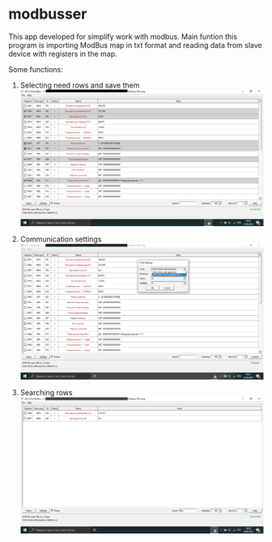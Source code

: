 # modbusser
This app developed for simplify work with modbus.
Main funtion this program is importing ModBus map in txt format
and reading data from slave device with registers in the map.

Some functions:

1. Selecting need rows and save them
![1](./Screenshots/1.png)

2. Communication settings
![2](./Screenshots/2.png)

3. Searching rows
![3](./Screenshots/3.png)
